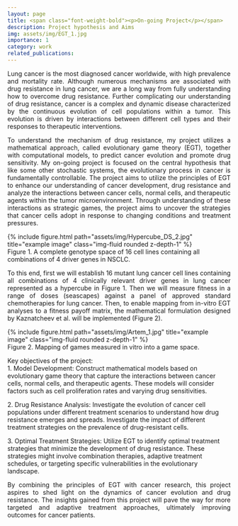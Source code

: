 ```yaml
---
layout: page
title: <span class="font-weight-bold"><p>On-going Project</p></span>
description: Project hypothesis and Aims
img: assets/img/EGT_1.jpg
importance: 1
category: work
related_publications: 
---
```

<p align="justify">
Lung cancer is the most diagnosed cancer worldwide, with high prevalence and mortality rate.  Although numerous mechanisms are associated with drug resistance in lung cancer, we are a long way from fully understanding how to overcome drug resistance. Further complicating our understanding of drug resistance, cancer is a complex and dynamic disease characterized by the continuous evolution of cell populations within a tumor. This evolution is driven by interactions between different cell types and their responses to therapeutic interventions.</p> 
<p align="justify">
To understand the mechanism of drug resistance, my project utilizes a mathematical approach, called evolutionary game theory (EGT), together with computational models, to predict cancer evolution and promote drug sensitivity. My on-going project is focused on the central hypothesis that like some other stochastic systems, the evolutionary process in cancer is fundamentally controllable. The project aims to utilize the principles of EGT to enhance our understanding of cancer development, drug resistance and analyze the interactions between cancer cells, normal cells, and therapeutic agents within the tumor microenvironment. Through understanding of these interactions as strategic games, the project aims to uncover the strategies that cancer cells adopt in response to changing conditions and treatment pressures.</p> 

<div class="row">
    <div class="row justify-content-sm-center">
        <div class="col-sm-6 mt-2 mt-md-0">
        {% include figure.html path="assets/img/Hypercube_DS_2.jpg" title="example image" class="img-fluid rounded z-depth-1" %}
        </div>
    </div>
</div>

<div class="caption">
   <span class="font-weight-bold">Figure 1. A complete genotype space of 16 cell lines containing all combinations of 4 driver genes in NSCLC.</span>
</div>
<p align="justify">To this end, first we will establish 16 mutant lung cancer cell lines containing all combinations of 4 clinically relevant driver genes in lung cancer represented as a hypercube in <span class="font-weight-bold">Figure 1</span>. Then we will measure fitness in a range of doses (seascapes) against a panel of approved standard chemotherapies for lung cancer. Then, to enable mapping from in-vitro EGT analyses to a fitness payoff matrix, the mathematical formulation designed by Kaznatcheev et al. will be implemented <span class="font-weight-bold">(Figure 2)</span>.</p> 
<div class="row">
    <div class="col-sm mt-3 mt-md-0">
        {% include figure.html path="assets/img/Artem_1.jpg" title="example image" class="img-fluid rounded z-depth-1" %}
    </div>
</div>
<div class="caption">
    <span class="font-weight-bold">Figure 2. Mapping of games measured in vitro into a game space.</span>
</div>

<span class="font-weight-bold">Key objectives of the project:</span><br>
<span class="font-weight-bold">1.	Model Development:</span> Construct mathematical models based on evolutionary game theory that capture the interactions between cancer cells, normal cells, and therapeutic agents. These models will consider factors such as cell proliferation rates and varying drug sensitivities.

<span class="font-weight-bold">2.	Drug Resistance Analysis:</span> Investigate the evolution of cancer cell populations under different treatment scenarios to understand how drug resistance emerges and spreads. Investigate the impact of different treatment strategies on the prevalence of drug-resistant cells.

<span class="font-weight-bold">3.	Optimal Treatment Strategies:</span> Utilize EGT to identify optimal treatment strategies that minimize the development of drug resistance. These strategies might involve combination therapies, adaptive treatment schedules, or targeting specific vulnerabilities in the evolutionary landscape.
<p align="justify">
By combining the principles of EGT with cancer research, this project aspires to shed light on the dynamics of cancer evolution and drug resistance. <span class="font-weight-bold">The insights gained from this project will pave the way for more targeted and adaptive treatment approaches, ultimately improving outcomes for cancer patients.</span></p>
